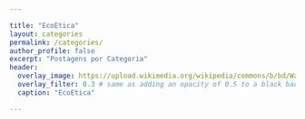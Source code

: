 ```yaml
---

title: "EcoEtica"
layout: categories
permalink: /categories/
author_profile: false
excerpt: "Postagens por Categoria"
header:
  overlay_image: https://upload.wikimedia.org/wikipedia/commons/b/bd/Wall_street_of_the_tombs_sacred_way_Kerameikos_Athens.jpg
  overlay_filter: 0.3 # same as adding an opacity of 0.5 to a black background
  caption: "EcoEtica"

---
```

